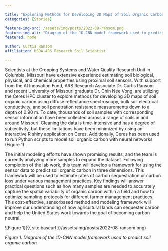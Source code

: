 ```yaml
---

title: "Exploring Methods for Developing 3D Maps of Soil Organic Carbon"
categories: [Stories]

feature-img-src: /assets/img/posts/2022-08-ransom.png
feature-img-alt: "Diagram of the 1D-CNN model framework used to predict soil organic carbon"
featured: home

author: Curtis Ransom
affiliation: USDA-ARS Research Soil Scientist

---
```



Scientists at the Cropping Systems and Water Quality Research Unit in Columbia, Missouri have extensive experience estimating soil biological, physical, and chemical properties using proximal soil sensors. <!--excerpt--> With support from the AI Innovation Fund, ARS Research Associate Dr. Curtis Ransom and recent University of Missouri graduate Dr. Chin Nee Vong, are utilizing the Ceres HPC cluster to explore methods for developing 3D maps of soil organic carbon using diffuse reflectance spectroscopy, bulk soil electrical conductivity, and soil penetration resistance measurements down to a depth of 0.90 m. To date, thousands of soil samples with corresponding sensor information have been collected across a range of soils in and around Missouri. Cleaning the data is time-intensive and has a degree of subjectivity, but these limitations have been minimized by using an interactive R shiny application on Ceres. Additionally, Ceres has been used to run Python scripts to model soil organic carbon with neural networks (Figure 1).

The initial modeling efforts have shown promising results, and the team is currently analyzing more samples to expand the dataset. Following completion of the lab work, this team will develop a framework for using the sensor data to predict soil organic carbon in three dimensions. This framework will be used to estimate rates of carbon sequestration or carbon loss under various management practices. Key findings will answer practical questions such as how many samples are needed to accurately capture the spatial variability of organic carbon within a field and how to optimize sampling protocols for different farmer management practices. This cost-effective, sensorbased method and modeling framework will improve our understanding of how agricultural lands can sequester carbon and help the United States work towards the goal of becoming carbon neutral.

![Figure 1]({{ site.baseurl }}/assets/img/posts/2022-08-ransom.png)

*Figure 1. Diagram of the 1D-CNN model framework used to predict soil organic carbon.*
